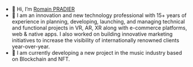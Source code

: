 - 👋 Hi, I’m [Romain PRADIER](https://github.com/roprdr/)
- 👀 I am an innovation and new technology professional with 15+ years of experience in planning, 
developing, launching, and managing technical and functional projects in VR, AR, XR along 
with e-commerce platforms, web & native apps. 
I also worked on building innovative marketing initiatives to increase the visibility of 
internationally renowned clients year-over-year. 
- 🌱 I am currently developing a new project in the music industry based on Blockchain and NFT.
<!---
- 📫 you can contact me 




roprdr/roprdr is a ✨ special ✨ repository because its `README.md` (this file) appears on your GitHub profile.
You can click the Preview link to take a look at your changes.
--->
